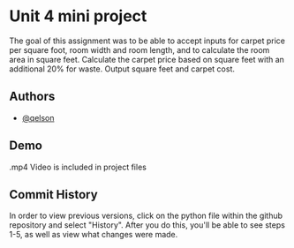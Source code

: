# Unit 4 mini project

The goal of this assignment was to be able to accept inputs for carpet price per square foot, room width and room length, and to calculate the room area in square feet. Calculate the carpet price based on square feet with an additional 20% for waste. Output square feet and carpet cost.


## Authors

- [@qelson](https://www.github.com/qelson)


## Demo

.mp4 Video is included in project files
## Commit History

In order to view previous versions, click on the python file within the github repository and select "History". After you do this, you'll be able to see steps 1-5, as well as view what changes were made.
